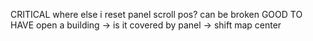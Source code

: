 CRITICAL
    where else i reset panel scroll pos?
        can be broken
GOOD TO HAVE
    open a building -> is it covered by panel -> shift map center